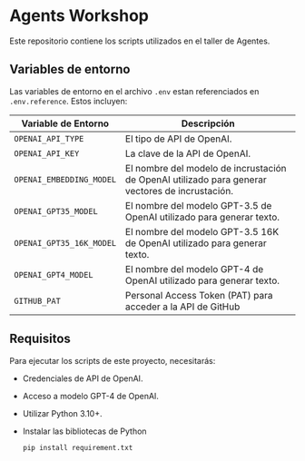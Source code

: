 # Agents Workshop

Este repositorio contiene los scripts utilizados en el taller de Agentes.

## Variables de entorno

Las variables de entorno en el archivo `.env` estan referenciados en `.env.reference`. Estos incluyen:

| Variable de Entorno | Descripción |
| --- | --- |
| `OPENAI_API_TYPE` | El tipo de API de OpenAI. |
| `OPENAI_API_KEY` | La clave de la API de OpenAI. |
| `OPENAI_EMBEDDING_MODEL` | El nombre del modelo de incrustación de OpenAI utilizado para generar vectores de incrustación. |
| `OPENAI_GPT35_MODEL` | El nombre del modelo GPT-3.5 de OpenAI utilizado para generar texto. |
| `OPENAI_GPT35_16K_MODEL` | El nombre del modelo GPT-3.5 16K de OpenAI utilizado para generar texto. |
| `OPENAI_GPT4_MODEL` | El nombre del modelo GPT-4 de OpenAI utilizado para generar texto. |
| `GITHUB_PAT` | Personal Access Token (PAT) para acceder a la API de GitHub |

## Requisitos

Para ejecutar los scripts de este proyecto, necesitarás:

- Credenciales de API de OpenAI.
- Acceso a modelo GPT-4 de OpenAI.
- Utilizar Python 3.10+.
- Instalar las bibliotecas de Python 

    `pip install requirement.txt`
